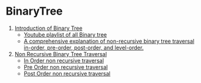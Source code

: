 <!-- TABLE OF CONTENTS -->
# BinaryTree
<ol>
<li>
  <a href="#introduction-binary-tree">Introduction of Binary Tree</a>

  <ul>
    <li> <a href="https://www.youtube.com/playlist?list=PLT3Dtn316L-cs0lbAryLZZTP15cvmOWCk" target="_blank"> Youtube playlist of all Binary tree </a></li>
    <li><a href="https://youtu.be/kNjRuBZPtaE">A comprehensive explanation of non-recursive binary tree traversal in-order, pre-order, post-order, and level-order.</a></li>
  </ul>
</li>
<li>
  <a href="#non-recursive-traversal">Non Recursive Binary Tree Traversal</a>
  <ul>
    <li><a href="https://youtu.be/w0qwBRKNF20">In Order non recursive traversal</a></li>
    <li><a href="https://www.youtube.com/watch?v=HE_ANFf1Qbo">Pre Order non recursive traversal</a></li>
    <li><a href="https://youtu.be/vWuH3V8kInc">Post Order non recursive traversal</a></li>
  </ul>
</li>
<!-- <li><a href="#usage">Usage</a></li>
<li><a href="#roadmap">Roadmap</a></li>
<li><a href="#contributing">Contributing</a></li>
<li><a href="#license">License</a></li>
<li><a href="#contact">Contact</a></li>
<li><a href="#acknowledgements">Acknowledgements</a></li>
-->
</ol>
